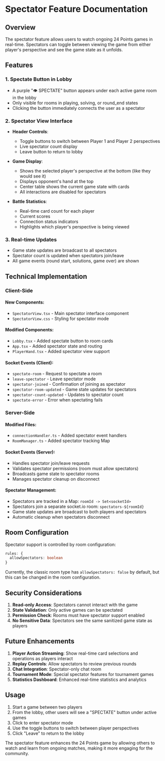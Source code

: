 # Spectator Feature Documentation

## Overview
The spectator feature allows users to watch ongoing 24 Points games in real-time. Spectators can toggle between viewing the game from either player's perspective and see the game state as it unfolds.

## Features

### 1. Spectate Button in Lobby
- A purple "👁️ SPECTATE" button appears under each active game room in the lobby
- Only visible for rooms in playing, solving, or round_end states
- Clicking the button immediately connects the user as a spectator

### 2. Spectator View Interface
- **Header Controls**:
  - Toggle buttons to switch between Player 1 and Player 2 perspectives
  - Live spectator count display
  - Leave button to return to lobby

- **Game Display**:
  - Shows the selected player's perspective at the bottom (like they would see it)
  - Displays opponent's hand at the top
  - Center table shows the current game state with cards
  - All interactions are disabled for spectators

- **Battle Statistics**:
  - Real-time card count for each player
  - Current scores
  - Connection status indicators
  - Highlights which player's perspective is being viewed

### 3. Real-time Updates
- Game state updates are broadcast to all spectators
- Spectator count is updated when spectators join/leave
- All game events (round start, solutions, game over) are shown

## Technical Implementation

### Client-Side

#### New Components:
- `SpectatorView.tsx` - Main spectator interface component
- `SpectatorView.css` - Styling for spectator mode

#### Modified Components:
- `Lobby.tsx` - Added spectate button to room cards
- `App.tsx` - Added spectator state and routing
- `PlayerHand.tsx` - Added spectator view support

#### Socket Events (Client):
- `spectate-room` - Request to spectate a room
- `leave-spectator` - Leave spectator mode
- `spectator-joined` - Confirmation of joining as spectator
- `spectator-room-updated` - Game state updates for spectators
- `spectator-count-updated` - Updates to spectator count
- `spectate-error` - Error when spectating fails

### Server-Side

#### Modified Files:
- `connectionHandler.ts` - Added spectator event handlers
- `RoomManager.ts` - Added spectator tracking Map

#### Socket Events (Server):
- Handles spectator join/leave requests
- Validates spectator permissions (room must allow spectators)
- Broadcasts game state to spectator rooms
- Manages spectator cleanup on disconnect

#### Spectator Management:
- Spectators are tracked in a Map: `roomId -> Set<socketId>`
- Spectators join a separate socket.io room: `spectators-${roomId}`
- Game state updates are broadcast to both players and spectators
- Automatic cleanup when spectators disconnect

## Room Configuration

Spectator support is controlled by room configuration:
```typescript
rules: {
  allowSpectators: boolean
}
```

Currently, the classic room type has `allowSpectators: false` by default, but this can be changed in the room configuration.

## Security Considerations

1. **Read-only Access**: Spectators cannot interact with the game
2. **State Validation**: Only active games can be spectated
3. **Permission Check**: Rooms must have spectator support enabled
4. **No Sensitive Data**: Spectators see the same sanitized game state as players

## Future Enhancements

1. **Player Action Streaming**: Show real-time card selections and operations as players interact
2. **Replay Controls**: Allow spectators to review previous rounds
3. **Chat Integration**: Spectator-only chat room
4. **Tournament Mode**: Special spectator features for tournament games
5. **Statistics Dashboard**: Enhanced real-time statistics and analytics

## Usage

1. Start a game between two players
2. From the lobby, other users will see a "SPECTATE" button under active games
3. Click to enter spectator mode
4. Use the toggle buttons to switch between player perspectives
5. Click "Leave" to return to the lobby

The spectator feature enhances the 24 Points game by allowing others to watch and learn from ongoing matches, making it more engaging for the community.